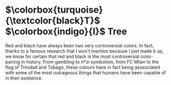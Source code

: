 # $\colorbox{turquoise}{\textcolor{black}T}$ $\colorbox{indigo}{I}$ Tree

Red and black have always been two very controversial colors. In fact, thanks to a famous research that I won't mention because I just made it up, we know for certain that red and black is the most controversial color-pairing in history. From gambling to n*zi symbolism, from FC Milan to the flag of Trinidad and Tobago, these colours have in fact being asssociated with some of the most outrageous things that humans have been capable of in their existence.